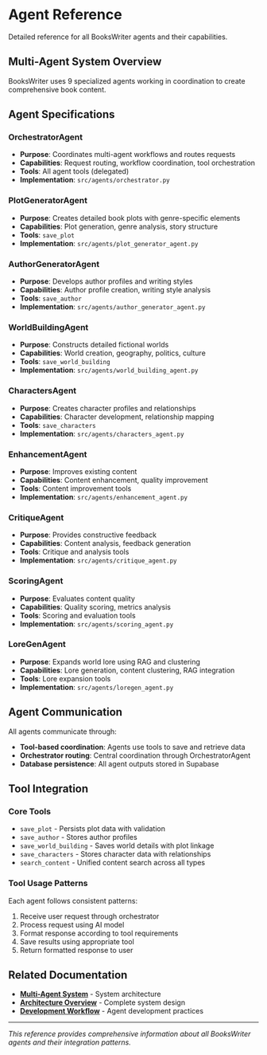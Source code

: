 # Agent Reference

Detailed reference for all BooksWriter agents and their capabilities.

## Multi-Agent System Overview

BooksWriter uses 9 specialized agents working in coordination to create comprehensive book content.

## Agent Specifications

### OrchestratorAgent
- **Purpose**: Coordinates multi-agent workflows and routes requests
- **Capabilities**: Request routing, workflow coordination, tool orchestration
- **Tools**: All agent tools (delegated)
- **Implementation**: `src/agents/orchestrator.py`

### PlotGeneratorAgent
- **Purpose**: Creates detailed book plots with genre-specific elements  
- **Capabilities**: Plot generation, genre analysis, story structure
- **Tools**: `save_plot`
- **Implementation**: `src/agents/plot_generator_agent.py`

### AuthorGeneratorAgent
- **Purpose**: Develops author profiles and writing styles
- **Capabilities**: Author profile creation, writing style analysis
- **Tools**: `save_author`
- **Implementation**: `src/agents/author_generator_agent.py`

### WorldBuildingAgent
- **Purpose**: Constructs detailed fictional worlds
- **Capabilities**: World creation, geography, politics, culture
- **Tools**: `save_world_building`
- **Implementation**: `src/agents/world_building_agent.py`

### CharactersAgent
- **Purpose**: Creates character profiles and relationships
- **Capabilities**: Character development, relationship mapping
- **Tools**: `save_characters`
- **Implementation**: `src/agents/characters_agent.py`

### EnhancementAgent
- **Purpose**: Improves existing content
- **Capabilities**: Content enhancement, quality improvement
- **Tools**: Content improvement tools
- **Implementation**: `src/agents/enhancement_agent.py`

### CritiqueAgent
- **Purpose**: Provides constructive feedback
- **Capabilities**: Content analysis, feedback generation
- **Tools**: Critique and analysis tools
- **Implementation**: `src/agents/critique_agent.py`

### ScoringAgent
- **Purpose**: Evaluates content quality
- **Capabilities**: Quality scoring, metrics analysis
- **Tools**: Scoring and evaluation tools
- **Implementation**: `src/agents/scoring_agent.py`

### LoreGenAgent
- **Purpose**: Expands world lore using RAG and clustering
- **Capabilities**: Lore generation, content clustering, RAG integration
- **Tools**: Lore expansion tools
- **Implementation**: `src/agents/loregen_agent.py`

## Agent Communication

All agents communicate through:
- **Tool-based coordination**: Agents use tools to save and retrieve data
- **Orchestrator routing**: Central coordination through OrchestratorAgent
- **Database persistence**: All agent outputs stored in Supabase

## Tool Integration

### Core Tools
- `save_plot` - Persists plot data with validation
- `save_author` - Stores author profiles  
- `save_world_building` - Saves world details with plot linkage
- `save_characters` - Stores character data with relationships
- `search_content` - Unified content search across all types

### Tool Usage Patterns
Each agent follows consistent patterns:
1. Receive user request through orchestrator
2. Process request using AI model
3. Format response according to tool requirements
4. Save results using appropriate tool
5. Return formatted response to user

## Related Documentation

- **[Multi-Agent System](../architecture/agents.md)** - System architecture
- **[Architecture Overview](../architecture/overview.md)** - Complete system design
- **[Development Workflow](../guides/development.md)** - Agent development practices

---

*This reference provides comprehensive information about all BooksWriter agents and their integration patterns.*